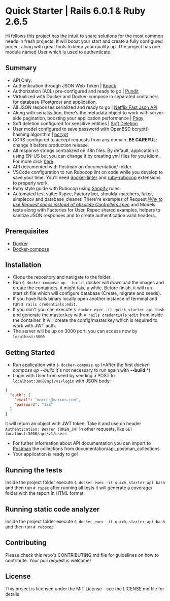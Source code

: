 # Quick Starter | Rails 6.0.1 & Ruby 2.6.5

Hi fellows this project has the intuit to share solutions for the most common needs in fresh projects. It will boost your start and create a fully configured project along with great tools to keep your quality up. The project has one module named User which is used to authenticate.

## Summary
- API Only.
- Authentication through JSON Web Token | [Knock](https://github.com/nsarno/knock)
- Authorization (ACL) pre-configured and ready to go | [Pundit](https://github.com/varvet/pundit)
- Virtualized with Docker and Docker-compose in separated containers for database (Postgres) and application.
- All JSON responses serialized and ready to go |  [Netflix Fast Json API](https://github.com/Netflix/fast_jsonapi)
- Along with serialization, there's the metadata object to work with server-side pagination, boosting your application performance | [Pagy](https://github.com/ddnexus/pagy)
- Soft deletion configured for sensitive entities | [Soft Deletion](https://github.com/grosser/soft_deletion)
- User model configured to save password with OpenBSD bcrypt() hashing algorithm | [bcrypt](https://github.com/codahale/bcrypt-ruby)
- CORS configured to accept requests from any domain. **BE CAREFUL**: change it before production release.
- All response strings centralized on i18n files. By default, application is using EN-US but you can change it by creating yml files for you idiom. For more click [here](https://guides.rubyonrails.org/i18n.html).
- API documented with Postman on documentation/ folder.
- VSCode configuration to run Rubocop lint on code while you develop to save your time. You'll need [docker-linter](https://marketplace.visualstudio.com/items?itemName=henriiik.docker-linter) and [ruby-rubocop](https://marketplace.visualstudio.com/items?itemName=misogi.ruby-rubocop) extensions to properly work.
- Ruby style guide with Rubocop using [Shopify](https://shopify.github.io/ruby-style-guide/rubocop.yml) rules.
- Automated test suite: Rspec, Factory bot, shoulda-matchers, faker, simplecov and database_cleaner. There're examples of Request *[Why to use Request specs instead of obsolete Controllers spec](http://rspec.info/blog/2016/07/rspec-3-5-has-been-released/)* and Models tests along with Factories for User, Rspec shared examples, helpers to sanitize JSON responses and to create authentication valid headers.

## Prerequisites
- [Docker](https://docs.docker.com/install/)
- [Docker-compose](https://docs.docker.com/compose/install/)

## Installation
- Clone the repository and navigate to the folder.
- Run `$ docker-compose up --build`, docker will download the images and create the containers, it might take a while. Before finish, it will run start.sh file which will configure database (Create, migrate and seeds).
- If you have Rails binary locally open another instance of terminal and run `$ rails credentials:edit`.
- If you don't you can execute `$ docker exec -it quick_starter_api bash` and generate the master.key with `# rails credentials:edit` from inside the container. It will create the config/master.key which is required to work with JWT auth.
- The server will be up on 3000 port, you can access now by `localhost:3000` 

## Getting Started
- Run application with `$ docker-compose up`
(*After the first *docker-compose up --build* it's not necessary to run again with **--build** *)
- Login with User from seed by sending a POST to `localhost:3000/api/v1/login` with JSON body: 
``` JSON
{
  "auth": {
    "email": "marcos@marcos.com",
    "password": "123"
  }
}
```
it will return an object with JWT token. Take it and use on header `Authentication: Bearer TOKEN_JWT` in other requests, like `GET localhost:3000/api/v1/users`
- For futher information about API documentation you can import to [Postman](https://www.getpostman.com/downloads/) the collections from documentation/api_postman_collections 
- Your application is ready to go!

## Running the tests
Inside the project folder execute `$ docker exec -it quick_starter_api bash` and then run `# rspec` after running all tests it will generate a coverage/ folder with the report in HTML format.

## Running static code analyzer
Inside the project folder execute `$ docker exec -it quick_starter_api bash` and then run `# rubocop`

## Contributing
Please check this repo's CONTRIBUTING.md file for guidelines on how to contribute. Your pull request is welcome!

## License
This project is licensed under the MIT License - see the LICENSE.md file for details
